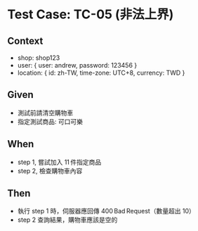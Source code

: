 # Test Case: TC-05 (非法上界)

## Context
- shop: shop123
- user: { user: andrew, password: 123456 }
- location: { id: zh-TW, time-zone: UTC+8, currency: TWD }

## Given
- 測試前請清空購物車
- 指定測試商品: 可口可樂

## When
- step 1, 嘗試加入 11 件指定商品
- step 2, 檢查購物車內容

## Then
- 執行 step 1 時，伺服器應回傳 400 Bad Request（數量超出 10）
- step 2 查詢結果，購物車應該是空的
